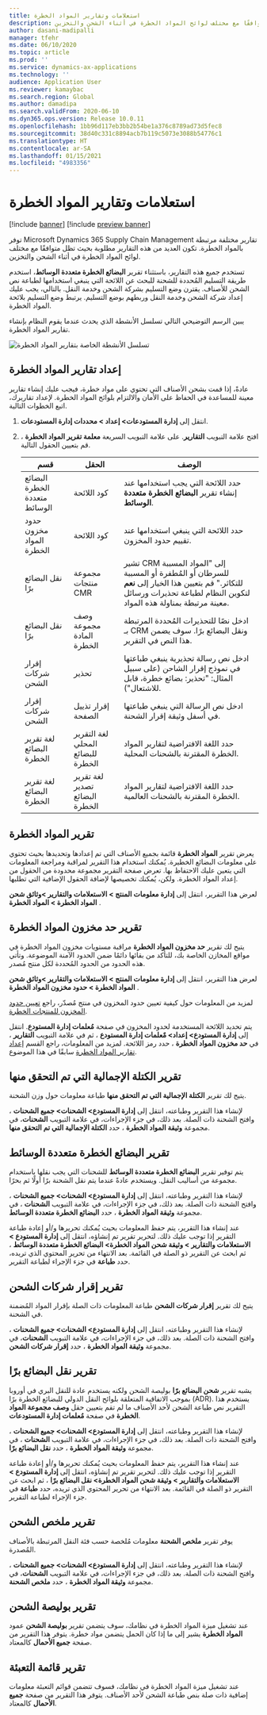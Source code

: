 ```yaml
---
title: استعلامات وتقارير المواد الخطرة
description: يوضح هذا الموضوع كيفية العمل مع التقارير المختلفة المرتبطة بالمواد الخطرة. تكون العديد من هذه التقارير مطلوبة بحيث تظل متوافقًا مع مختلف لوائح المواد الخطرة في أثناء الشحن والتخزين.
author: dasani-madipalli
manager: tfehr
ms.date: 06/10/2020
ms.topic: article
ms.prod: ''
ms.service: dynamics-ax-applications
ms.technology: ''
audience: Application User
ms.reviewer: kamaybac
ms.search.region: Global
ms.author: damadipa
ms.search.validFrom: 2020-06-10
ms.dyn365.ops.version: Release 10.0.11
ms.openlocfilehash: 1bb96d117eb3bb2b54be1a376c8789ad73d5fec8
ms.sourcegitcommit: 38d40c331c8894acb7b119c5073e3088b54776c1
ms.translationtype: HT
ms.contentlocale: ar-SA
ms.lasthandoff: 01/15/2021
ms.locfileid: "4983356"
---
```

# <a name="hazardous-materials-inquiries-and-reports"></a>استعلامات وتقارير المواد الخطرة

[!include [banner](../includes/banner.md)]
[!include [preview banner](../includes/preview-banner.md)]

توفر Microsoft Dynamics 365 Supply Chain Management تقارير مختلفة مرتبطة بالمواد الخطرة. تكون العديد من هذه التقارير مطلوبة بحيث تظل متوافقًا مع مختلف لوائح المواد الخطرة في أثناء الشحن والتخزين.

تستخدم جميع هذه التقارير، باستثناء تقرير **البضائع الخطرة متعددة الوسائط**، استخدم طريقة التسليم المُحددة للشحنة للبحث عن اللائحة التي ينبغي استخدامها لطباعة نص الشحن للأصناف. يقترن وضع التسليم بشركة الشحن وخدمة النقل. بالتالي، يجب عليك إعداد شركة الشحن وخدمة النقل وربطهم بوضع التسليم. يرتبط وضع التسليم بلائحة المواد الخطرة.

يبين الرسم التوضيحي التالي تسلسل الأنشطة الذي يحدث عندما يقوم النظام بإنشاء تقارير المواد الخطرة.

![تسلسل الأنشطة الخاصة بتقارير المواد الخطرة](media/hazmat-report-sequence.png "تسلسل الأنشطة الخاصة بتقارير المواد الخطرة")

## <a name="set-up-hazardous-materials-reporting"></a><a name="set-up"></a> إعداد تقارير المواد الخطرة

عادةً، إذا قمت بشحن الأصناف التي تحتوي على مواد خطرة، فيجب عليك إنشاء تقارير معينة للمساعدة في الحفاظ على الأمان والالتزام بلوائح المواد الخطرة. لإعداد تقاريرك، اتبع الخطوات التالية.

1. انتقل إلى **إدارة المستودعات‬\> إعداد‬ \> محددات إدارة المستودعات**.
2. افتح علامة التبويب **التقارير**. على علامة التبويب السريعة **معلمة تقرير المواد الخطرة** ، قم بتعيين الحقول التالية.

    | قسم | الحقل | الوصف |
    |---|---|---|
    | البضائع الخطرة متعددة الوسائط | كود اللائحة | حدد اللائحة التي يجب استخدامها عند إنشاء تقرير **البضائع الخطرة متعددة الوسائط**. |
    | حدود مخزون المواد الخطرة | كود اللائحة | حدد اللائحة التي ينبغي استخدامها عند تقييم حدود المخزون. |
    | نقل البضائع برًا | مجموعة منتجات CMR | تشير CRM إلى "المواد المسببة للسرطان أو المُطفرة أو المسببة للتكاثر." قم بتعيين هذا الخيار إلى **نعم** لتكوين النظام لطباعة تحذيرات ورسائل معينة مرتبطة بمناولة هذه المواد. |
    | نقل البضائع برًا | وصف مجموعة المادة الخطرة | ادخل نصًا للتحذيرات المُحددة المرتبطة بـ CRM ونقل البضائع برًا. سوف يضمن هذا النص في التقرير. |
    | إقرار شركات الشحن | تحذير | ادخل نص رسالة تحذيرية ينبغي طباعتها في نموذج إقرار الشاحن (على سبيل المثال: "تحذير: بضائع خطرة، قابل للاشتعال"). |
    | إقرار شركات الشحن | إقرار تذييل الصفحة | ادخل نص الرسالة التي ينبغي طباعتها في أسفل وثيقة إقرار الشحنة. |
    | لغة تقرير البضائع الخطرة | لغة التقرير المحلي للبضائع الخطرة | حدد اللغة الافتراضية لتقارير المواد الخطرة المقترنة بالشحنات المحلية. |
    | لغة تقرير البضائع الخطرة | لغة تقرير تصدير البضائع الخطرة | حدد اللغة الافتراضية لتقارير المواد الخطرة المقترنة بالشحنات العالمية. |

## <a name="hazardous-materials-report"></a>تقرير المواد الخطرة

يعرض تقرير **المواد الخطرة** قائمة بجميع الأصناف التي تم إعدادها وتحديدها بحيث تحتوي على معلومات البضائع الخطيرة. يُمكنك استخدام هذا التقرير لمراقبة ومراجعة المعلومات التي يتعين عليك الاحتفاظ بها. تعرض صفحة التقرير مجموعة محدودة من الحقول من إعداد المواد الخطرة. ولكن، يُمكنك تخصيصها لإضافة الحقول الإضافية التي تطلبها.

لعرض هذا التقرير، انتقل إلى **إدارة معلومات المنتج \> الاستعلامات والتقارير \>وثائق شحن المواد الخطرة \> المواد الخطرة** .

## <a name="hazardous-material-stock-limit-report"></a><a name="stock-limit-report"></a> تقرير حد مخزون المواد الخطرة

يتيح لك تقرير **حد مخزون المواد الخطرة** مراقبة مستويات مخزون المواد الخطرة في مواقع المخازن الخاصة بك، للتأكد من بقائها دائمًا ضمن الحدود الآمنة الموضوعة. وتأتي هذه الحدود من الحدود المُحددة لكل منتج مُصدر.

لعرض هذا التقرير، انتقل إلى **إدارة معلومات المنتج \> الاستعلامات والتقارير \>وثائق شحن المواد الخطرة \> حدود مخزون المواد الخطرة** .

لمزيد من المعلومات حول كيفية تعيين حدود المخزون في منتج مُصدّر، راجع [تعيين حدود المخزون للمنتجات الخطرة](hazmat-items.md#stock-limits).

يتم تحديد اللائحة المستخدمة لحدود المخزون في صفحة **مُعلمات إدارة المستودع**. انتقل إلى **إدارة المستودع\> إعداد\> مٌعلمات إدارة المستودع** ، ثم في علامة التبويب **التقارير** ، في **حد مخزون المواد الخطرة** ، حدد رمز اللائحة. لمزيد من المعلومات، راجع القسم [إعداد تقارير المواد الخطرة](#set-up) سابقًا في هذا الموضوع.

## <a name="verified-gross-mass-report"></a>تقرير الكتلة الإجمالية التي تم التحقق منها

يتيح لك تقرير **الكتلة الإجمالية التي تم التحقق منها** طباعة معلومات حول وزن الشحنة.

لإنشاء هذا التقرير وطباعته، انتقل إلى **إدارة المستودع\> الشحنات\> جميع الشحنات** ، وافتح الشحنة ذات الصلة. بعد ذلك، في جزء الإجراءات، في علامة التبويب **الشحنات**، في مجموعة **وثيقة المواد الخطرة** ، حدد **الكتلة الإجمالية التي تم التحقق منها**.

## <a name="multimodal-dangerous-goods-report"></a>تقرير البضائع الخطرة متعددة الوسائط

يتم توفير تقرير **البضائع الخطرة متعددة الوسائط** للشحنات التي يجب نقلها باستخدام مجموعة من أساليب النقل. ويستخدم عادةً عندما يتم نقل الشحنة برًا أولًا ثم بحرًا.

لإنشاء هذا التقرير وطباعته، انتقل إلى **إدارة المستودع\> الشحنات\> جميع الشحنات** ، وافتح الشحنة ذات الصلة. بعد ذلك، في جزء الإجراءات، في علامة التبويب **الشحنات** ، في مجموعة **وثيقة المواد الخطرة** ، حدد **البضائع الخطرة متعددة الوسائط**.

عند إنشاء هذا التقرير، يتم حفظ المعلومات بحيث يُمكنك تحريرها و/أو إعادة طباعة التقرير إذا توجب عليك ذلك. لتحرير تقرير تم إنشاؤه، انتقل إلى **إدارة المستودع \> الاستعلامات والتقارير \> وثيقة شحن المواد الخطرة\> البضائع الخطرة متعددة الوسائط** ، ثم ابحث عن التقرير ذو الصلة في القائمة. بعد الانتهاء من تحرير المحتوي الذي تريده، حدد **طباعة** في جزء الإجراء لطباعة التقرير.

## <a name="shippers-declaration-report"></a>تقرير إقرار شركات الشحن

يتيح لك تقرير **إقرار شركات الشحن** طباعة المعلومات ذات الصلة بإقرار المواد المُضمنة في الشحنة.

لإنشاء هذا التقرير وطباعته، انتقل إلى **إدارة المستودع\> الشحنات\> جميع الشحنات** ، وافتح الشحنة ذات الصلة. بعد ذلك، في جزء الإجراءات، في علامة التبويب **الشحنات**، في مجموعة **وثيقة المواد الخطرة** ، حدد **إقرار شركات الشحن**.

## <a name="carriage-of-merchandise-by-road-report"></a>تقرير نقل البضائع برًا

يشبه تقرير **شحن البضائع برًا** بوليصة الشحن ولكنه يستخدم عادة للنقل البري في أوروبا بموجب الاتفاقية المتعلقة بلوائح النقل الدولي للبضائع الخطرة برًا‬ (ADR). يستخدم هذا التقرير نص طباعة الشحن لأحد الأصناف ما لم تقم بتعيين حقل **وصف مجموعة المواد الخطرة** في صفحة **مُعلمات إدارة المستودعات**.

لإنشاء هذا التقرير وطباعته، انتقل إلى **إدارة المستودع\> الشحنات\> جميع الشحنات** ، وافتح الشحنة ذات الصلة. بعد ذلك، في جزء الإجراءات، في علامة التبويب **الشحنات** ، في مجموعة **وثيقة المواد الخطرة** ، حدد **نقل البضائع برًا**.

عند إنشاء هذا التقرير، يتم حفظ المعلومات بحيث يُمكنك تحريرها و/أو إعادة طباعة التقرير إذا توجب عليك ذلك. لتحرير تقرير تم إنشاؤه، انتقل إلى **إدارة المستودع \> الاستعلامات والتقارير \> وثيقة شحن المواد الخطرة\> نقل البضائع برًا** ، ثم ابحث عن التقرير ذو الصلة في القائمة. بعد الانتهاء من تحرير المحتوي الذي تريده، حدد **طباعة** في جزء الإجراء لطباعة التقرير.

## <a name="shipment-summary-report"></a>تقرير ملخص الشحن

يوفر تقرير **ملخص الشحنة** معلومات مُلخصة حسب فئة النقل المرتبطة بالأصناف المُصدرة.

لإنشاء هذا التقرير وطباعته، انتقل إلى **إدارة المستودع\> الشحنات\> جميع الشحنات** ، وافتح الشحنة ذات الصلة. بعد ذلك، في جزء الإجراءات، في علامة التبويب **الشحنات**، في مجموعة **وثيقة المواد الخطرة** ، حدد **ملخص الشحنة**.

## <a name="bill-of-lading-report"></a>تقرير بوليصة الشحن

عند تشغيل ميزة المواد الخطرة في نظامك، سوف يتضمن تقرير **بوليصة الشحن** عمود **المواد الخطرة** يشير إلى ما إذا كان الحمل يتضمن مواد خطرة. يتوفر هذا التقرير من صفحة **جميع الأحمال** كالمعتاد.

## <a name="packing-list-report"></a>تقرير قائمة التعبئة

عند تشغيل ميزة المواد الخطرة في نظامك، فسوف تتضمن قوائم التعبئة معلومات إضافية ذات صلة بنص طباعة الشحن لأحد الأصناف. يتوفر هذا التقرير من صفحة **جميع الأحمال** كالمعتاد.
